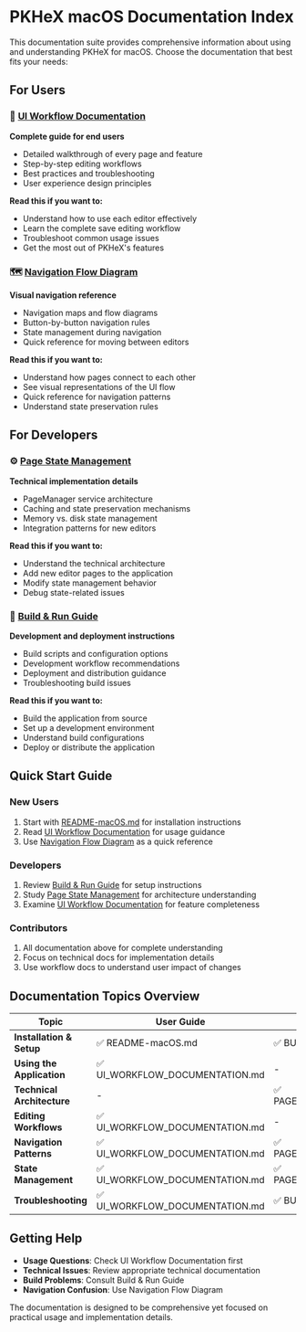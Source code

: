 # PKHeX macOS Documentation Index

This documentation suite provides comprehensive information about using and understanding PKHeX for macOS. Choose the documentation that best fits your needs:

## For Users

### 🎯 [UI Workflow Documentation](UI_WORKFLOW_DOCUMENTATION.md)
**Complete guide for end users**
- Detailed walkthrough of every page and feature
- Step-by-step editing workflows
- Best practices and troubleshooting
- User experience design principles

**Read this if you want to:**
- Understand how to use each editor effectively
- Learn the complete save editing workflow
- Troubleshoot common usage issues
- Get the most out of PKHeX's features

### 🗺️ [Navigation Flow Diagram](NAVIGATION_FLOW_DIAGRAM.md) 
**Visual navigation reference**
- Navigation maps and flow diagrams
- Button-by-button navigation rules
- State management during navigation
- Quick reference for moving between editors

**Read this if you want to:**
- Understand how pages connect to each other
- See visual representations of the UI flow
- Quick reference for navigation patterns
- Understand state preservation rules

## For Developers

### ⚙️ [Page State Management](PAGE_STATE_MANAGEMENT.md)
**Technical implementation details**
- PageManager service architecture
- Caching and state preservation mechanisms
- Memory vs. disk state management
- Integration patterns for new editors

**Read this if you want to:**
- Understand the technical architecture
- Add new editor pages to the application
- Modify state management behavior
- Debug state-related issues

### 🔨 [Build & Run Guide](../BUILD_RUN_GUIDE.md)
**Development and deployment instructions**
- Build scripts and configuration options
- Development workflow recommendations
- Deployment and distribution guidance
- Troubleshooting build issues

**Read this if you want to:**
- Build the application from source
- Set up a development environment
- Understand build configurations
- Deploy or distribute the application

## Quick Start Guide

### New Users
1. Start with [README-macOS.md](../README-macOS.md) for installation instructions
2. Read [UI Workflow Documentation](UI_WORKFLOW_DOCUMENTATION.md) for usage guidance
3. Use [Navigation Flow Diagram](NAVIGATION_FLOW_DIAGRAM.md) as a quick reference

### Developers
1. Review [Build & Run Guide](../BUILD_RUN_GUIDE.md) for setup instructions
2. Study [Page State Management](PAGE_STATE_MANAGEMENT.md) for architecture understanding
3. Examine [UI Workflow Documentation](UI_WORKFLOW_DOCUMENTATION.md) for feature completeness

### Contributors
1. All documentation above for complete understanding
2. Focus on technical docs for implementation details
3. Use workflow docs to understand user impact of changes

## Documentation Topics Overview

| Topic | User Guide | Developer Guide | Reference |
|-------|------------|-----------------|-----------|
| **Installation & Setup** | ✅ README-macOS.md | ✅ BUILD_RUN_GUIDE.md | - |
| **Using the Application** | ✅ UI_WORKFLOW_DOCUMENTATION.md | - | ✅ NAVIGATION_FLOW_DIAGRAM.md |
| **Technical Architecture** | - | ✅ PAGE_STATE_MANAGEMENT.md | ✅ NAVIGATION_FLOW_DIAGRAM.md |
| **Editing Workflows** | ✅ UI_WORKFLOW_DOCUMENTATION.md | - | - |
| **Navigation Patterns** | ✅ UI_WORKFLOW_DOCUMENTATION.md | ✅ PAGE_STATE_MANAGEMENT.md | ✅ NAVIGATION_FLOW_DIAGRAM.md |
| **State Management** | ✅ UI_WORKFLOW_DOCUMENTATION.md | ✅ PAGE_STATE_MANAGEMENT.md | - |
| **Troubleshooting** | ✅ UI_WORKFLOW_DOCUMENTATION.md | ✅ BUILD_RUN_GUIDE.md | - |

## Getting Help

- **Usage Questions**: Check UI Workflow Documentation first
- **Technical Issues**: Review appropriate technical documentation
- **Build Problems**: Consult Build & Run Guide
- **Navigation Confusion**: Use Navigation Flow Diagram

The documentation is designed to be comprehensive yet focused on practical usage and implementation details.